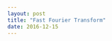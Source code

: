 ```yaml
---
layout: post
title: "Fast Fourier Transform"
date: 2016-12-15
---
```

<script src="../../../../js/libraries/p5.js" type="text/javascript"></script>
<script src="../../../../js/libraries/p5.dom.js" type="text/javascript"></script>
<script src="../../../../js/libraries/p5.sound.js" type="text/javascript"></script>
<script src="/js/fft.js"></script>

<div id="fft" style="display: flex;justify-content: center;text-align: center;"></div>
<br>
